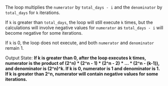 The loop multiplies the `numerator` by `total_days - i` and the `denominator` by `total_days` for `k` iterations. 

If `k` is greater than `total_days`, the loop will still execute `k` times, but the calculations will involve negative values for `numerator` as `total_days - i` will become negative for some iterations. 

If `k` is 0, the loop does not execute, and both `numerator` and `denominator` remain 1.

Output State: **If k is greater than 0, after the loop executes k times, numerator is the product of (2^n) * (2^n - 1) * (2^n - 2) * ... * (2^n - (k-1)), and denominator is (2^n)^k. If k is 0, numerator is 1 and denominator is 1. If k is greater than 2^n, numerator will contain negative values for some iterations.**